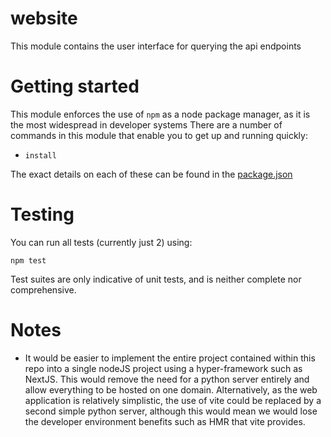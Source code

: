 # website

This module contains the user interface for querying the api endpoints

# Getting started

This module enforces the use of `npm` as a node package manager, as it is the most widespread in developer systems
There are a number of commands in this module that enable you to get up and running quickly:

- `install`

The exact details on each of these can be found in the [package.json](package.json)

# Testing

You can run all tests (currently just 2) using:

```
npm test
```

Test suites are only indicative of unit tests, and is neither complete nor comprehensive.

# Notes

- It would be easier to implement the entire project contained within this repo into a single nodeJS project using a hyper-framework such as NextJS. This would remove the need for a python server entirely and allow everything to be hosted on one domain.
  Alternatively, as the web application is relatively simplistic, the use of vite could be replaced by a second simple python server, although this would mean we would lose the developer environment benefits such as HMR that vite provides.
